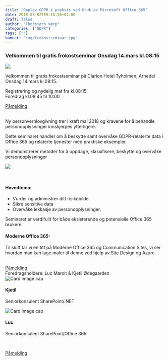 ```yaml
---
title: "Opplev GDPR i praksis ved bruk av Microsoft Office 365"
date: 2018-03-02T09:10:36+01:00
draft: false
author: "Thorbjørn Værp"
categories: ["GDPR"]
tags: [""]
banner: "img/frokostseminar.jpg"
---
```


 
### Velkommen til gratis frokostseminar Onsdag 14.mars kl.08:15 

<a href="https://www.eventbrite.com/e/opplev-gdpr-i-praksis-ved-bruk-av-moderne-microsoft-office-365-tickets-43304831918"><img class="img-fluid mt-3 mb-3" src="/img/frokostseminar.png" /></a> <br>

Velkommen til gratis frokostseminar på Clarion Hotel Tyholmen, Arnedal Onsdag 14.mars kl.08:15. 

Registrering og nydelig mat fra kl.08:15 <br>
Foredrag kl.08.45 til 10:00 

<a class="btn btn-primary btn-full" href="https://www.eventbrite.com/e/opplev-gdpr-i-praksis-ved-bruk-av-moderne-microsoft-office-365-tickets-43304831918" role="button">Påmelding</a>  


<br>
Ny personvernlovgivning trer i kraft mai 2018 og kravene for å behandle personopplysninger innskjerpes ytterligere. 

Dette seminaret handler om å beskytte samt overvåke GDPR-relaterte data i Office 365 og relaterte tjenester med praktiske eksempler.

Vi demonstrerer metoder for å oppdage, klassifisere, beskytte og overvåke personopplysninger 

<a href="https://www.eventbrite.com/e/opplev-gdpr-i-praksis-ved-bruk-av-moderne-microsoft-office-365-tickets-43304831918"><img class="img-fluid mt-3 mb-3" src="/img/gdpr3.jpg" /></a> <br>

<br>  

#### Hovedtema:

* Vurder og administrer ditt risikobilde. 
* Sikre sensitive data
* Overvåke lekkasje av personopplysninger. 

Seminaret er verdifullt for både eksisterende og potensielle Office 365 brukere.



#### Moderne Office 365:

Til slutt tar vi en titt på Moderne Office 365 og Communication Sites, vi ser hvordan man kan lage maler til denne ved hjelp av Site Design og Azure.

<br>
<a class="btn btn-primary btn-full" href="https://www.eventbrite.com/e/opplev-gdpr-i-praksis-ved-bruk-av-moderne-microsoft-office-365-tickets-43304831918" role="button">Påmelding</a>  
<br>
Foredragsholdere: Luc Marolt & Kjetil Ødegaarden

<div class="container">
<div class="row mt-5">

<!--KJETIL Ø BILDE-->
<div class="col-sm-6 col-md-4 col-lg-4" >
    <div class="card personkort" data-toggle="modal" data-target=".kjetil-o">
        <img class="card-img-top img-profil" src="/img/people/kjetil-o.jpg" alt="Card image cap">
        <div class="card-body">
            <h4 class="card-title text-center">Kjetil</h4>
            <p class="card-subtitle text-center">Seniorkonsulent SharePoint/.NET</p>
        </div>
    </div>
</div>
<!--KJETIL Ø SLUTT-->

<!--LUC BILDE-->
<div class="col-sm-6 col-md-4 col-lg-4">
    <div class="card personkort" data-toggle="modal" data-target=".luc">
        <img class="card-img-top img-profil" src="/img/people/luc.jpg" alt="Card image cap">
        <div class="card-body">
            <h4 class="card-title text-center">Luc</h4>
            <p class="card-subtitle text-center">Seniorkonsulent SharePoint/Office 365</p>
        </div>
    </div>
</div>
<!--LUC SLUTT-->

</div></div>


<br>

<a class="btn btn-primary btn-full" href="https://www.eventbrite.com/e/opplev-gdpr-i-praksis-ved-bruk-av-moderne-microsoft-office-365-tickets-43304831918" role="button">Påmelding</a>  
